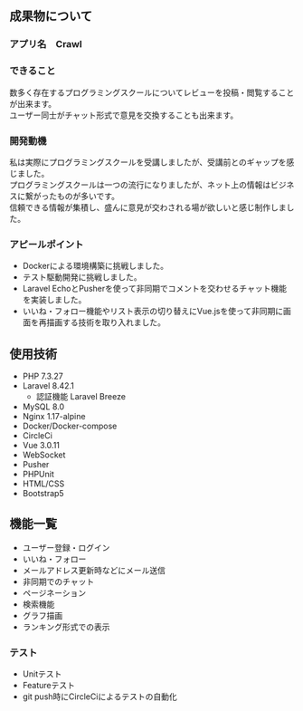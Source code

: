 ## 成果物について
### アプリ名　Crawl
### できること
数多く存在するプログラミングスクールについてレビューを投稿・閲覧することが出来ます。  
ユーザー同士がチャット形式で意見を交換することも出来ます。
### 開発動機
私は実際にプログラミングスクールを受講しましたが、受講前とのギャップを感じました。  
プログラミングスクールは一つの流行になりましたが、ネット上の情報はビジネスに繋がったものが多いです。  
信頼できる情報が集積し、盛んに意見が交わされる場が欲しいと感じ制作しました。
### アピールポイント
- Dockerによる環境構築に挑戦しました。
- テスト駆動開発に挑戦しました。
- Laravel EchoとPusherを使って非同期でコメントを交わせるチャット機能を実装しました。
- いいね・フォロー機能やリスト表示の切り替えにVue.jsを使って非同期に画面を再描画する技術を取り入れました。


## 使用技術
- PHP 7.3.27
- Laravel 8.42.1
  - 認証機能 Laravel Breeze
- MySQL 8.0
- Nginx 1.17-alpine
- Docker/Docker-compose
- CircleCi
- Vue 3.0.11
- WebSocket
- Pusher
- PHPUnit
- HTML/CSS
- Bootstrap5

## 機能一覧
- ユーザー登録・ログイン
- いいね・フォロー
- メールアドレス更新時などにメール送信
- 非同期でのチャット
- ページネーション
- 検索機能
- グラフ描画
- ランキング形式での表示
### テスト
- Unitテスト
- Featureテスト
- git push時にCircleCiによるテストの自動化